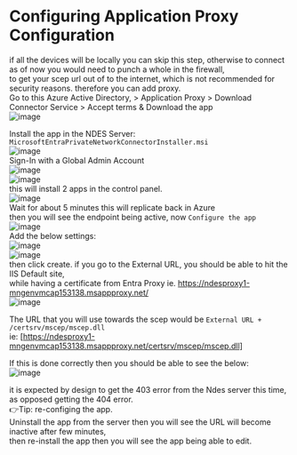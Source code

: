 # Configuring Application Proxy Configuration
if all the devices will be locally you can skip this step, otherwise to connect as of now you would need to punch a whole in the firewall,<br/>
to get your scep url out of to the internet, which is not recommended for security reasons. therefore you can add proxy.<br/>
Go to this Azure Active Directory, > Application Proxy > Download Connector Service > Accept terms & Download the app<br/>
![image](https://github.com/user-attachments/assets/2ecc3316-8c7f-4657-b156-e7cc7c6205f9)  <br/>

Install the app in the NDES Server: `MicrosoftEntraPrivateNetworkConnectorInstaller.msi`  <br/>
![image](https://github.com/user-attachments/assets/91a27b81-dd95-48a7-891c-7bf546d79082)  <br/>
Sign-In with a Global Admin Account  <br/>
![image](https://github.com/user-attachments/assets/6e46704f-8ae1-4242-917a-389a93244f0c) <br/>
![image](https://github.com/user-attachments/assets/8eef11e5-4575-4897-bee5-a9b56b4f6fbf) <br/>
this will install 2 apps in the control panel. <br/>
![image](https://github.com/user-attachments/assets/56ead2f5-2d74-434b-90ca-5ccdc92af1c1) <br/>
Wait for about 5 minutes this will replicate back in Azure <br/>
then you will see the endpoint being active, now `Configure the app` <br/>
![image](https://github.com/user-attachments/assets/1bd17a14-8e67-4bae-9998-5a02c17e031e) <br/>
Add the below settings: <br/>
![image](https://github.com/user-attachments/assets/d4dba27d-e574-43b9-bf0c-76bcfc1a3d9e) <br/>
![image](https://github.com/user-attachments/assets/ad5dec02-a5e7-470a-bf0e-971e7a3ac874) <br/>
then click create.
if you go to the External URL, you should be able to hit the IIS Default site, <br/>
while having a certificate from Entra Proxy ie. https://ndesproxy1-mngenvmcap153138.msappproxy.net/<br/>
![image](https://github.com/user-attachments/assets/32e28540-3441-423b-b782-12fd06f5e69a) <br/>

The URL that you will use towards the scep would be `External URL + /certsrv/mscep/mscep.dll` <br/>
ie: [https://ndesproxy1-mngenvmcap153138.msappproxy.net/certsrv/mscep/mscep.dll]

If this is done correctly then you should be able to see the below:  <br/>
![image](https://github.com/user-attachments/assets/37159be9-7e20-4d78-953c-1999b75b11f2) <br/>

it is expected by design to get the 403 error from the Ndes server this time, as opposed getting the 404 error. <br/>
👉Tip: re-configing the app.<br/>
Uninstall the app from the server then you will see the URL will become inactive after few minutes, <br/>
then re-install the app then you will see the app being able to edit.<br/>
